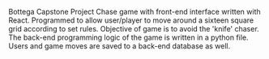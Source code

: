Bottega Capstone Project
Chase game with front-end interface written with React. Programmed to allow user/player to move around a sixteen square grid
according to set rules. Objective of game is to avoid the 'knife' chaser. The back-end programming logic of the game is written in a python file. Users and game moves are saved to a back-end database as well.
